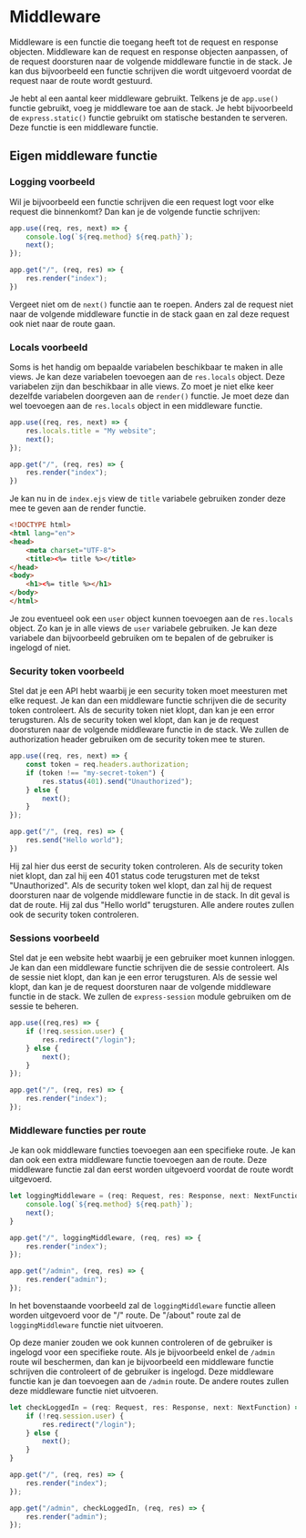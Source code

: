 # Middleware

Middleware is een functie die toegang heeft tot de request en response objecten. Middleware kan de request en response objecten aanpassen, of de request doorsturen naar de volgende middleware functie in de stack. Je kan dus bijvoorbeeld een functie schrijven die wordt uitgevoerd voordat de request naar de route wordt gestuurd. 

Je hebt al een aantal keer middleware gebruikt. Telkens je de `app.use()` functie gebruikt, voeg je middleware toe aan de stack. Je hebt bijvoorbeeld de `express.static()` functie gebruikt om statische bestanden te serveren. Deze functie is een middleware functie.

## Eigen middleware functie
### Logging voorbeeld

Wil je bijvoorbeeld een functie schrijven die een request logt voor elke request die binnenkomt? Dan kan je de volgende functie schrijven:

```typescript
app.use((req, res, next) => {
    console.log(`${req.method} ${req.path}`);
    next();
});

app.get("/", (req, res) => {
    res.render("index");
})
```

Vergeet niet om de `next()` functie aan te roepen. Anders zal de request niet naar de volgende middleware functie in de stack gaan en zal deze request ook niet naar de route gaan.

### Locals voorbeeld

Soms is het handig om bepaalde variabelen beschikbaar te maken in alle views. Je kan deze variabelen toevoegen aan de `res.locals` object. Deze variabelen zijn dan beschikbaar in alle views. Zo moet je niet elke keer dezelfde variabelen doorgeven aan de `render()` functie. Je moet deze dan wel toevoegen aan de `res.locals` object in een middleware functie.

```typescript
app.use((req, res, next) => {
    res.locals.title = "My website";
    next();
});

app.get("/", (req, res) => {
    res.render("index");
})
```

Je kan nu in de `index.ejs` view de `title` variabele gebruiken zonder deze mee te geven aan de render functie.

```html
<!DOCTYPE html>
<html lang="en">
<head>
    <meta charset="UTF-8">
    <title><%= title %></title>
</head>
<body>
    <h1><%= title %></h1>
</body>
</html>
```

Je zou eventueel ook een `user` object kunnen toevoegen aan de `res.locals` object. Zo kan je in alle views de `user` variabele gebruiken. Je kan deze variabele dan bijvoorbeeld gebruiken om te bepalen of de gebruiker is ingelogd of niet.

### Security token voorbeeld

Stel dat je een API hebt waarbij je een security token moet meesturen met elke request. Je kan dan een middleware functie schrijven die de security token controleert. Als de security token niet klopt, dan kan je een error terugsturen. Als de security token wel klopt, dan kan je de request doorsturen naar de volgende middleware functie in de stack. We zullen de authorization header gebruiken om de security token mee te sturen.

```typescript
app.use((req, res, next) => {
    const token = req.headers.authorization;
    if (token !== "my-secret-token") {
        res.status(401).send("Unauthorized");
    } else {
        next();
    }
});

app.get("/", (req, res) => {
    res.send("Hello world");
})
```

Hij zal hier dus eerst de security token controleren. Als de security token niet klopt, dan zal hij een 401 status code terugsturen met de tekst "Unauthorized". Als de security token wel klopt, dan zal hij de request doorsturen naar de volgende middleware functie in de stack. In dit geval is dat de route. Hij zal dus "Hello world" terugsturen. Alle andere routes zullen ook de security token controleren.

### Sessions voorbeeld

Stel dat je een website hebt waarbij je een gebruiker moet kunnen inloggen. Je kan dan een middleware functie schrijven die de sessie controleert. Als de sessie niet klopt, dan kan je een error terugsturen. Als de sessie wel klopt, dan kan je de request doorsturen naar de volgende middleware functie in de stack. We zullen de `express-session` module gebruiken om de sessie te beheren.

```typescript
app.use((req,res) => {
    if (!req.session.user) {
        res.redirect("/login");
    } else {
        next();
    }
});

app.get("/", (req, res) => {
    res.render("index");
});
```

### Middleware functies per route

Je kan ook middleware functies toevoegen aan een specifieke route. Je kan dan ook een extra middleware functie toevoegen aan de route. Deze middleware functie zal dan eerst worden uitgevoerd voordat de route wordt uitgevoerd. 

```typescript
let loggingMiddleware = (req: Request, res: Response, next: NextFunction) => {
    console.log(`${req.method} ${req.path}`);
    next();
}

app.get("/", loggingMiddleware, (req, res) => {
    res.render("index");
});

app.get("/admin", (req, res) => {
    res.render("admin");
});
```

In het bovenstaande voorbeeld zal de `loggingMiddleware` functie alleen worden uitgevoerd voor de "/" route. De "/about" route zal de `loggingMiddleware` functie niet uitvoeren. 

Op deze manier zouden we ook kunnen controleren of de gebruiker is ingelogd voor een specifieke route. Als je bijvoorbeeld enkel de `/admin` route wil beschermen, dan kan je bijvoorbeeld een middleware functie schrijven die controleert of de gebruiker is ingelogd. Deze middleware functie kan je dan toevoegen aan de `/admin` route. De andere routes zullen deze middleware functie niet uitvoeren.

```typescript
let checkLoggedIn = (req: Request, res: Response, next: NextFunction) => {
    if (!req.session.user) {
        res.redirect("/login");
    } else {
        next();
    }
}

app.get("/", (req, res) => {
    res.render("index");
});

app.get("/admin", checkLoggedIn, (req, res) => {
    res.render("admin");
});
```